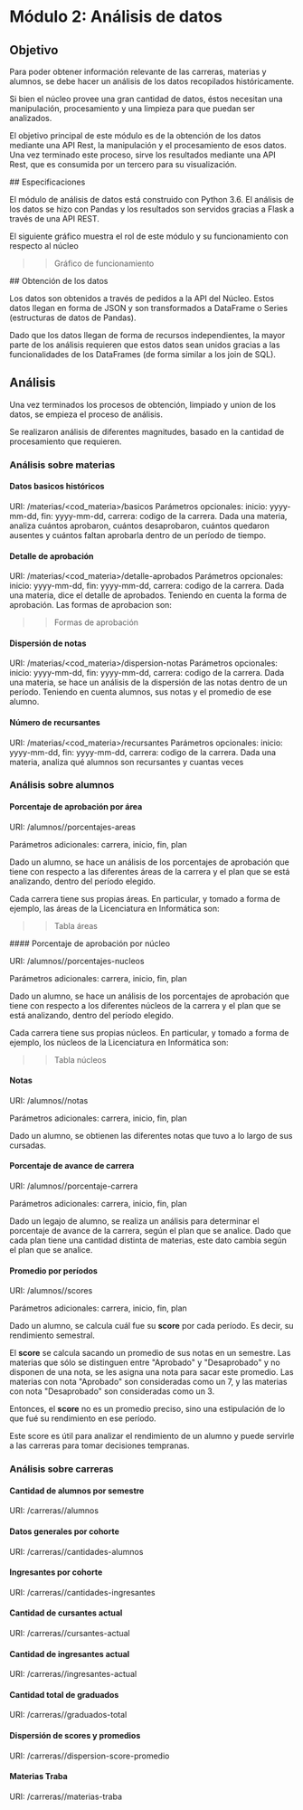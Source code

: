 # Módulo 2: Análisis de datos

## Objetivo

Para poder obtener información relevante de las carreras, materias y alumnos, se debe hacer un análisis de los datos recopilados históricamente.

Si bien el núcleo provee una gran cantidad de datos, éstos necesitan una manipulación, procesamiento y una limpieza para que puedan ser analizados.

El objetivo principal de este módulo es de la obtención de los datos mediante una API Rest, la manipulación y el procesamiento de esos datos. Una vez terminado este proceso, sirve los resultados mediante una API Rest, que es consumida por un tercero para su visualización.

## Especificaciones

El módulo de análisis de datos está construido con Python 3.6. El análisis de los datos se hizo con Pandas y los resultados son servidos gracias a Flask a través de una API REST.


El siguiente gráfico muestra el rol de este módulo y su funcionamiento con respecto al núcleo
>> Gráfico de funcionamiento


## Obtención de los datos

Los datos son obtenidos a través de pedidos a la API del Núcleo. Estos datos llegan en forma de JSON y son transformados a DataFrame o Series (estructuras de datos de Pandas). 

Dado que los datos llegan de forma de recursos independientes, la mayor parte de los análisis requieren que estos datos sean unidos gracias a las funcionalidades de los DataFrames (de forma similar a los join de SQL).

## Análisis

Una vez terminados los procesos de obtención, limpiado y union de los datos, se empieza el proceso de análisis.

Se realizaron análisis de diferentes magnitudes, basado en la cantidad de procesamiento que requieren. 

### Análisis sobre materias

#### Datos basicos históricos
URI: /materias/<cod_materia>/basicos
Parámetros opcionales: inicio: yyyy-mm-dd, fin: yyyy-mm-dd, carrera: codigo de la carrera.
Dada una materia, analiza cuántos aprobaron, cuántos desaprobaron, cuántos quedaron ausentes y cuántos faltan aprobarla dentro de un período de tiempo.

#### Detalle de aprobación
URI: /materias/<cod_materia>/detalle-aprobados
Parámetros opcionales: inicio: yyyy-mm-dd, fin: yyyy-mm-dd, carrera: codigo de la carrera.
Dada una materia, dice el detalle de aprobados. Teniendo en cuenta la forma de aprobación. Las formas de aprobacion son:

>> Formas de aprobación

#### Dispersión de notas

URI: /materias/<cod_materia>/dispersion-notas
Parámetros opcionales: inicio: yyyy-mm-dd, fin: yyyy-mm-dd, carrera: codigo de la carrera.
Dada una materia, se hace un análisis de la dispersión de las notas dentro de un período. Teniendo en cuenta alumnos, sus notas y el promedio de ese alumno.

#### Número de recursantes 
URI: /materias/<cod_materia>/recursantes
Parámetros opcionales: inicio: yyyy-mm-dd, fin: yyyy-mm-dd, carrera: codigo de la carrera.
Dada una materia, analiza qué alumnos son recursantes y cuantas veces


### Análisis sobre alumnos

#### Porcentaje de aprobación por área

URI: /alumnos/<legajo>/porcentajes-areas

Parámetros adicionales: carrera, inicio, fin, plan

Dado un alumno, se hace un análisis de los porcentajes de aprobación que tiene con respecto a las diferentes áreas de la carrera y el plan que se está analizando, dentro del período elegido.

Cada carrera tiene sus propias áreas. En particular, y tomado a forma de ejemplo, las áreas de la Licenciatura en Informática son:

>> Tabla áreas

#### Porcentaje de aprobación por núcleo

URI: /alumnos/<legajo>/porcentajes-nucleos

Parámetros adicionales: carrera, inicio, fin, plan

Dado un alumno, se hace un análisis de los porcentajes de aprobación que tiene con respecto a los diferentes núcleos de la carrera y el plan que se está analizando, dentro del período elegido.

Cada carrera tiene sus propias núcleos. En particular, y tomado a forma de ejemplo, los núcleos de la Licenciatura en Informática son:

>> Tabla núcleos

#### Notas

URI: /alumnos/<legajo>/notas

Parámetros adicionales: carrera, inicio, fin, plan

Dado un alumno, se obtienen las diferentes notas que tuvo a lo largo de sus cursadas.

#### Porcentaje de avance de carrera

URI: /alumnos/<legajo>/porcentaje-carrera

Parámetros adicionales: carrera, inicio, fin, plan

Dado un legajo de alumno, se realiza un análisis para determinar el porcentaje de avance de la carrera, según el plan que se analice. Dado que cada plan tiene una cantidad distinta de materias, este dato cambia según el plan que se analice.

#### Promedio por períodos

URI: /alumnos/<legajo>/scores

Parámetros adicionales: carrera, inicio, fin, plan

Dado un alumno, se calcula cuál fue su **score** por cada período. Es decir, su rendimiento semestral. 

El **score** se calcula sacando un promedio de sus notas en un semestre. Las materias que sólo se distinguen entre "Aprobado" y "Desaprobado" y no disponen de una nota, se les asigna una nota para sacar este promedio.
Las materias con nota "Aprobado" son consideradas como un 7, y las materias con nota "Desaprobado" son consideradas como un 3.

Entonces, el **score** no es un promedio preciso, sino una estipulación de lo que fué su rendimiento en ese período.

Este score es útil para analizar el rendimiento de un alumno y puede servirle a las carreras para tomar decisiones tempranas.

### Análisis sobre carreras

#### Cantidad de alumnos por semestre

URI: /carreras/<carrera>/alumnos



#### Datos generales por cohorte

URI: /carreras/<carrera>/cantidades-alumnos

#### Ingresantes por cohorte

URI: /carreras/<carrera>/cantidades-ingresantes

#### Cantidad de cursantes actual

URI: /carreras/<carrera>/cursantes-actual

#### Cantidad de ingresantes actual

URI: /carreras/<carrera>/ingresantes-actual

#### Cantidad total de graduados

URI: /carreras/<carrera>/graduados-total

#### Dispersión de scores y promedios

URI: /carreras/<carrera>/dispersion-score-promedio

#### Materias Traba

URI: /carreras/<carrera>/materias-traba




